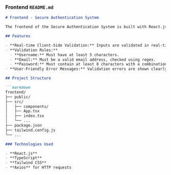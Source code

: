
### Frontend `README.md`

```markdown
# Frontend - Secure Authentication System

The frontend of the Secure Authentication System is built with React.js, TypeScript, and Tailwind CSS for styling.

## Features

- **Real-time Client-Side Validation:** Inputs are validated in real-time to provide immediate feedback to users.
- **Validation Rules:**
  - **Username:** Must have at least 5 characters.
  - **Email:** Must be a valid email address, checked using regex.
  - **Password:** Must contain at least 8 characters with a combination of uppercase, lowercase, number, and special character.
- **User-Friendly Error Messages:** Validation errors are shown clearly to guide the user.

## Project Structure

```markdown
frontend/
├── public/
├── src/
│   ├── components/
│   ├── App.tsx
│   ├── index.tsx
│   └── ...
├── package.json
├── tailwind.config.js
└── ...

### Technologies Used

- **React.js**
- **TypeScript**
- **Tailwind CSS**
- **Axios** for HTTP requests



